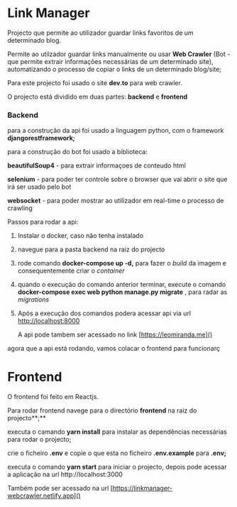 # Link Manager

Projecto que permite ao utilizador guardar links favoritos de um determinado blog.

Permite ao utilzador guardar links manualmente ou usar **Web Crawler** (Bot - que permite extrair informações necessárias de um determinado site), automatizando o processo de copiar o links de un determinado blog/site;

Para este projecto foi usado o site **dev.to** para web crawler.

O projecto está dividido em duas partes: **backend** e **frontend**

### **Backend**

para a construção da api foi usado a linguagem python, com o framework **djangorestframework;**

para a construção do bot foi usado a biblioteca:

**beautifulSoup4** - para  extrair informaçoes de conteudo html

**selenium** - para  poder ter controle sobre o browser que vai abrir o site que irá ser usado pelo  bot

**websocket** - para poder mostrar ao utilizador em real-time o processo de crawling

Passos para rodar  a api:

1. Instalar o docker, caso não tenha instalado
2. navegue para a pasta backend na raiz do projecto
3. rode comando **docker-compose up -d,** para fazer o *build* da imagem e consequentemente criar o *container*
4. quando o execução do comando anterior terminar, execute o comando **docker-compose exec web python manage.py migrate** , para radar as *migrations*
5. Após a execução dos comandos podera acessar api via url [http://localhost:8000]()

   A api pode tambem ser acessado no link [https://leomiranda.me]()

agora que a api está rodando, vamos colacar o frontend para funcionarç

# **Frontend**

O frontend foi feito em Reactjs.

Para rodar frontend navege para o directório **frontend** na raiz do projecto**;**

executa o camando **yarn install** para instalar as dependências necessárias para rodar o projecto;

crie o ficheiro **.env** e copie o que esta no ficheiro **.env.example** para **.env;**

executa o comando **yarn start** para iniciar o projecto, depois pode acessar a aplicação na url http://localhost:3000

Também pode ser acessado na url [https://linkmanager-webcrawler.netlify.app]()
